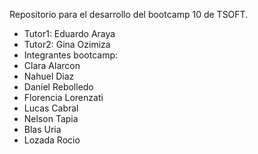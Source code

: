 
Repositorio para el desarrollo del bootcamp 10 de TSOFT.

- Tutor1: Eduardo Araya
- Tutor2: Gina Ozimiza
- Integrantes bootcamp:
- Clara Alarcon
- Nahuel Diaz
- Daniel Rebolledo
- Florencia Lorenzati
- Lucas Cabral
- Nelson Tapia
- Blas Uria
- Lozada Rocio

